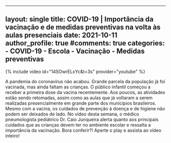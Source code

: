 
---
layout: single
title: COVID-19 | Importância da vacinação e de medidas preventivas na volta às aulas presenciais
date: 2021-10-11 
author_profile: true
#comments: true
categories: 
    - COVID-19
    - Escola
    - Vacinação
    - Medidas preventivas
---

{% include video id="14SOwrELxYc&t=3s" provider="youtube" %}

A pandemia do coronavírus não acabou. Grande parcela da população já foi vacinada, mas ainda faltam as crianças. O público infantil começou a receber a primeira dose da vacina recentemente. 
Aos poucos, as atividades estão sendo retomadas, assim como as aulas que já voltaram a serem realizadas presencialmente em grande parte dos municípios brasileiros. 
Mesmo com a vacina, os cuidados de prevenção à doença e de higiene não podem ser deixados de lado.
No vídeo desta semana, o médico pneumologista pediátrico Dr. Caio Junqueira alerta quanto aos principais cuidados que as crianças devem ter no ambiente escolar e ressalta a importância da vacinação. 
Bora conferir?! Aperte o play e assista ao vídeo inteiro!
